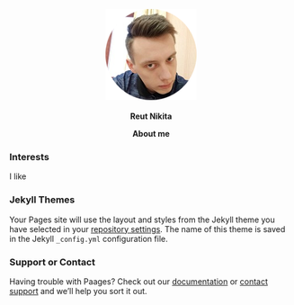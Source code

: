 <p align="center">
  <img src="https://raw.githubusercontent.com/NikitaReut7/NikitaReut7.github.io/master/image.png">
    <br><br>
   <b> Reut Nikita</b><br>

</p>




<p align="center">
  <b> About me </b><br>
</p>


### Interests
I like 

### Jekyll Themes

Your Pages site will use the layout and styles from the Jekyll theme you have selected in your [repository settings](https://github.com/NikitaReut7/NikitaReut7.github.io/settings). The name of this theme is saved in the Jekyll `_config.yml` configuration file.

### Support or Contact

Having trouble with Paages? Check out our [documentation](https://help.github.com/categories/github-pages-basics/) or [contact support](https://github.com/contact) and we’ll help you sort it out.
